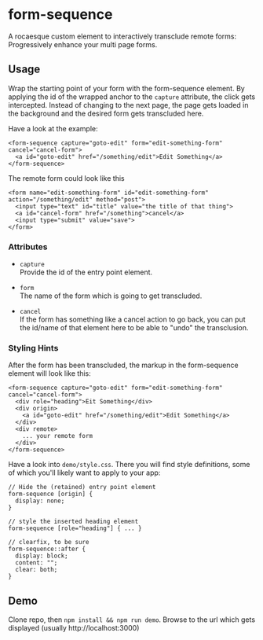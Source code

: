 # form-sequence

A rocaesque custom element to interactively transclude remote forms: Progressively enhance your multi page forms.

## Usage

Wrap the starting point of your form with the form-sequence element. By applying the id of the wrapped anchor to the `capture` attribute, the click gets intercepted. Instead of changing to the next page, the page gets loaded in the background and the desired form gets transcluded here.

Have a look at the example:

    <form-sequence capture="goto-edit" form="edit-something-form" cancel="cancel-form">
      <a id="goto-edit" href="/something/edit">Edit Something</a>
    </form-sequence>

The remote form could look like this

    <form name="edit-something-form" id="edit-something-form" action="/something/edit" method="post">
      <input type="text" id="title" value="the title of that thing">
      <a id="cancel-form" href="/something">cancel</a>
      <input type="submit" value="save">
    </form>

### Attributes

- `capture`  
  Provide the id of the entry point element.

- `form`  
  The name of the form which is going to get transcluded.

- `cancel`  
  If the form has something like a cancel action to go back, you can put the id/name of that element here to be able to "undo" the transclusion.

### Styling Hints

After the form has been transcluded, the markup in the form-sequence element will look like this:

    <form-sequence capture="goto-edit" form="edit-something-form" cancel="cancel-form">
      <div role="heading">Eit Something</div>
      <div origin>
        <a id="goto-edit" href="/something/edit">Edit Something</a>
      </div>
      <div remote>
        ... your remote form
      </div>
    </form-sequence>

Have a look into `demo/style.css`. There you will find style definitions, some of which you'll likely want to apply to your app:

    // Hide the (retained) entry point element
    form-sequence [origin] {
      display: none;
    }

    // style the inserted heading element
    form-sequence [role="heading"] { ... }

    // clearfix, to be sure
    form-sequence::after {
      display: block;
      content: "";
      clear: both;
    }


## Demo

Clone repo, then `npm install && npm run demo`. Browse to the url which gets displayed (usually http://localhost:3000)
